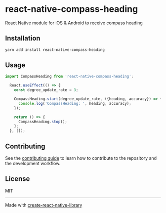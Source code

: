 # react-native-compass-heading

React Native module for iOS & Android to receive compass heading

## Installation

```sh
yarn add install react-native-compass-heading
```

## Usage


```js
import CompassHeading from 'react-native-compass-heading';

  React.useEffect(() => {
    const degree_update_rate = 3;

    CompassHeading.start(degree_update_rate, ({heading, accuracy}) => {
      console.log('CompassHeading: ', heading, accuracy);
    });

    return () => {
      CompassHeading.stop();
    };
  }, []);
```


## Contributing

See the [contributing guide](CONTRIBUTING.md) to learn how to contribute to the repository and the development workflow.

## License

MIT

---

Made with [create-react-native-library](https://github.com/callstack/react-native-builder-bob)
